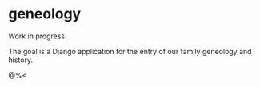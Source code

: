 # geneology

Work in progress.

The goal is a Django application for the entry of
our family geneology and history.

@%<